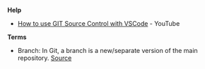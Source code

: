 <b>Help</b>
* <a href="https://www.youtube.com/watch?v=EjHJNjLxE_U">How to use GIT Source Control with VSCode</a> - YouTube

<b>Terms</b>
* Branch: In Git, a branch is a new/separate version of the main repository. <a href="https://www.w3schools.com/git/git_branch.asp?remote=github">Source</a> 